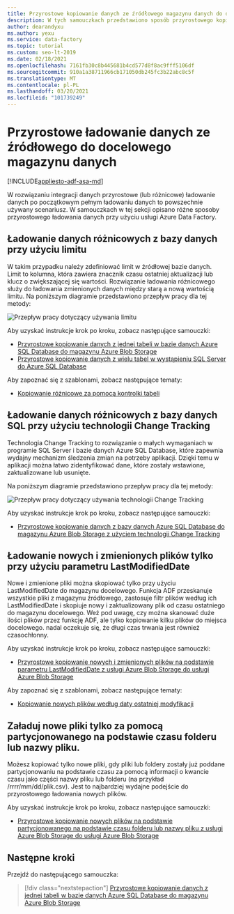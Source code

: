 ```yaml
---
title: Przyrostowe kopiowanie danych ze źródłowego magazynu danych do docelowego magazynu danych
description: W tych samouczkach przedstawiono sposób przyrostowego kopiowania danych ze źródłowego magazynu danych do docelowego magazynu danych. W pierwszym z nich opisane jest kopiowanie danych z jednej tabeli.
author: dearandyxu
ms.author: yexu
ms.service: data-factory
ms.topic: tutorial
ms.custom: seo-lt-2019
ms.date: 02/18/2021
ms.openlocfilehash: 7161fb30c8b445681b4cd577d8f8ac9fff5106df
ms.sourcegitcommit: 910a1a38711966cb171050db245fc3b22abc8c5f
ms.translationtype: MT
ms.contentlocale: pl-PL
ms.lasthandoff: 03/20/2021
ms.locfileid: "101739249"
---
```

# <a name="incrementally-load-data-from-a-source-data-store-to-a-destination-data-store"></a>Przyrostowe ładowanie danych ze źródłowego do docelowego magazynu danych

[!INCLUDE[appliesto-adf-asa-md](includes/appliesto-adf-asa-md.md)]

W rozwiązaniu integracji danych przyrostowe (lub różnicowe) ładowanie danych po początkowym pełnym ładowaniu danych to powszechnie używany scenariusz. W samouczkach w tej sekcji opisano różne sposoby przyrostowego ładowania danych przy użyciu usługi Azure Data Factory.

## <a name="delta-data-loading-from-database-by-using-a-watermark"></a>Ładowanie danych różnicowych z bazy danych przy użyciu limitu
W takim przypadku należy zdefiniować limit w źródłowej bazie danych. Limit to kolumna, która zawiera znacznik czasu ostatniej aktualizacji lub klucz o zwiększającej się wartości. Rozwiązanie ładowania różnicowego służy do ładowania zmienionych danych między starą a nową wartością limitu. Na poniższym diagramie przedstawiono przepływ pracy dla tej metody: 

![Przepływ pracy dotyczący używania limitu](media/tutorial-incremental-copy-overview/workflow-using-watermark.png)

Aby uzyskać instrukcje krok po kroku, zobacz następujące samouczki: 
- [Przyrostowe kopiowanie danych z jednej tabeli w bazie danych Azure SQL Database do magazynu Azure Blob Storage](tutorial-incremental-copy-powershell.md)
- [Przyrostowe kopiowanie danych z wielu tabel w wystąpieniu SQL Server do Azure SQL Database](tutorial-incremental-copy-multiple-tables-powershell.md)

Aby zapoznać się z szablonami, zobacz następujące tematy:
- [Kopiowanie różnicowe za pomocą kontrolki tabeli](solution-template-delta-copy-with-control-table.md)

## <a name="delta-data-loading-from-sql-db-by-using-the-change-tracking-technology"></a>Ładowanie danych różnicowych z bazy danych SQL przy użyciu technologii Change Tracking
Technologia Change Tracking to rozwiązanie o małych wymaganiach w programie SQL Server i bazie danych Azure SQL Database, które zapewnia wydajny mechanizm śledzenia zmian na potrzeby aplikacji. Dzięki temu w aplikacji można łatwo zidentyfikować dane, które zostały wstawione, zaktualizowane lub usunięte. 

Na poniższym diagramie przedstawiono przepływ pracy dla tej metody:

![Przepływ pracy dotyczący używania technologii Change Tracking](media/tutorial-incremental-copy-overview/workflow-using-change-tracking.png)

Aby uzyskać instrukcje krok po kroku, zobacz następujące samouczki: <br/>
- [Przyrostowe kopiowanie danych z bazy danych Azure SQL Database do magazynu Azure Blob Storage z użyciem technologii Change Tracking](tutorial-incremental-copy-change-tracking-feature-powershell.md)

## <a name="loading-new-and-changed-files-only-by-using-lastmodifieddate"></a>Ładowanie nowych i zmienionych plików tylko przy użyciu parametru LastModifiedDate
Nowe i zmienione pliki można skopiować tylko przy użyciu LastModifiedDate do magazynu docelowego. Funkcja ADF przeskanuje wszystkie pliki z magazynu źródłowego, zastosuje filtr plików według ich LastModifiedDate i skopiuje nowy i zaktualizowany plik od czasu ostatniego do magazynu docelowego.  Weź pod uwagę, czy można skanować duże ilości plików przez funkcję ADF, ale tylko kopiowanie kilku plików do miejsca docelowego. nadal oczekuje się, że długi czas trwania jest również czasochłonny.   

Aby uzyskać instrukcje krok po kroku, zobacz następujące samouczki: <br/>
- [Przyrostowe kopiowanie nowych i zmienionych plików na podstawie parametru LastModifiedDate z usługi Azure Blob Storage do usługi Azure Blob Storage](tutorial-incremental-copy-lastmodified-copy-data-tool.md)

Aby zapoznać się z szablonami, zobacz następujące tematy:
- [Kopiowanie nowych plików według daty ostatniej modyfikacji](solution-template-copy-new-files-lastmodifieddate.md)

## <a name="loading-new-files-only-by-using-time-partitioned-folder-or-file-name"></a>Załaduj nowe pliki tylko za pomocą partycjonowanego na podstawie czasu folderu lub nazwy pliku.
Możesz kopiować tylko nowe pliki, gdy pliki lub foldery zostały już poddane partycjonowaniu na podstawie czasu za pomocą informacji o kwancie czasu jako części nazwy pliku lub folderu (na przykład /rrrr/mm/dd/plik.csv). Jest to najbardziej wydajne podejście do przyrostowego ładowania nowych plików. 

Aby uzyskać instrukcje krok po kroku, zobacz następujące samouczki: <br/>
- [Przyrostowe kopiowanie nowych plików na podstawie partycjonowanego na podstawie czasu folderu lub nazwy pliku z usługi Azure Blob Storage do usługi Azure Blob Storage](tutorial-incremental-copy-partitioned-file-name-copy-data-tool.md)

## <a name="next-steps"></a>Następne kroki
Przejdź do następującego samouczka: 

> [!div class="nextstepaction"]
>[Przyrostowe kopiowanie danych z jednej tabeli w bazie danych Azure SQL Database do magazynu Azure Blob Storage](tutorial-incremental-copy-powershell.md)
